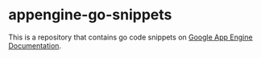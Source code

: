 # appengine-go-snippets

This is a repository that contains go code snippets on [Google App
Engine Documentation](https://cloud.google.com/appengine/docs/).
